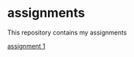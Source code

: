 # assignments
This repository contains my assignments

[assignment 1](https://github.com/jorgordelmans/assignments/blob/master/Assignment_week_2-Copy1.ipynb)
